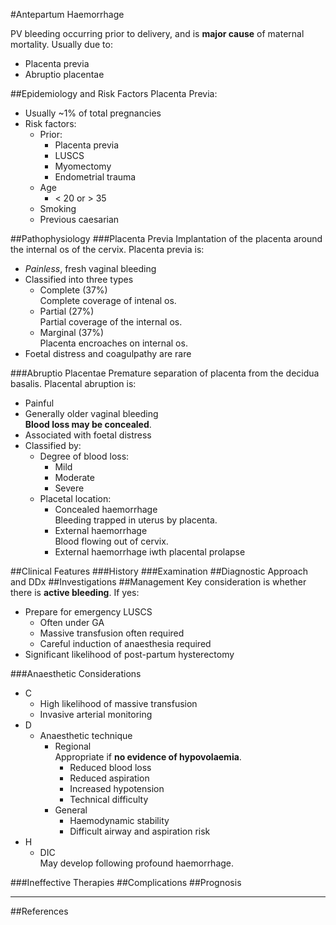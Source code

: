 #Antepartum Haemorrhage

PV bleeding occurring prior to delivery, and is **major cause** of maternal mortality. Usually due to:
* Placenta previa  
* Abruptio placentae


##Epidemiology and Risk Factors
Placenta Previa:
* Usually ~1% of total pregnancies
* Risk factors:
	* Prior:
		* Placenta previa
		* LUSCS
		* Myomectomy
		* Endometrial trauma
	* Age
		* < 20 or > 35
	* Smoking
	* Previous caesarian


##Pathophysiology
###Placenta Previa
Implantation of the placenta around the internal os of the cervix. Placenta previa is:
* *Painless*, fresh vaginal bleeding
* Classified into three types
	* Complete (37%)  
	Complete coverage of intenal os.
	* Partial (27%)  
	Partial coverage of the internal os.
	* Marginal (37%)  
	Placenta encroaches on internal os.
* Foetal distress and coagulpathy are rare

###Abruptio Placentae
Premature separation of placenta from the decidua basalis. Placental abruption is:
* Painful
* Generally older vaginal bleeding  
**Blood loss may be concealed**.
* Associated with foetal distress  
* Classified by:
	* Degree of blood loss:
		* Mild
		* Moderate
		* Severe
	* Placetal location:
		* Concealed haemorrhage  
		Bleeding trapped in uterus by placenta.
		* External haemorrhage  
		Blood flowing out of cervix.
		* External haemorrhage iwth placental prolapse

##Clinical Features
###History
###Examination
##Diagnostic Approach and DDx
##Investigations
##Management
Key consideration is whether there is **active bleeding**. If yes:
* Prepare for emergency LUSCS
	* Often under GA
	* Massive transfusion often required
	* Careful induction of anaesthesia required
* Significant likelihood of post-partum hysterectomy

###Anaesthetic Considerations
* C
	* High likelihood of massive transfusion
	* Invasive arterial monitoring
* D
	* Anaesthetic technique
		* Regional  
		Appropriate if **no evidence of hypovolaemia**.
			* Reduced blood loss
			* Reduced aspiration
			* Increased hypotension
			* Technical difficulty
		* General
			* Haemodynamic stability
			* Difficult airway and aspiration risk
* H
	* DIC  
	May develop following profound haemorrhage.


###Ineffective Therapies
##Complications
##Prognosis

---
##References